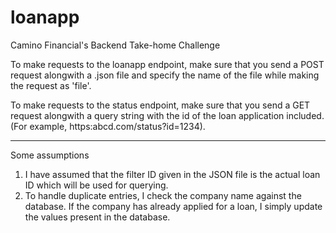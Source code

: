 # loanapp
Camino Financial's Backend Take-home Challenge

To make requests to the loanapp endpoint, make sure that you send a POST request alongwith a .json file and specify the name of the file while making the request as 'file'.

To make requests to the status endpoint, make sure that you send a GET request alongwith a query string with the id of the loan application included.(For example, https:abcd.com/status?id=1234).

-------------------------------------------------------------------------------------------------------------------------------
Some assumptions

1. I have assumed that the filter ID given in the JSON file is the actual loan ID which will be used for querying.
2. To handle duplicate entries, I check the company name against the database. If the company has already applied for a loan, I simply update the values present in the database.
